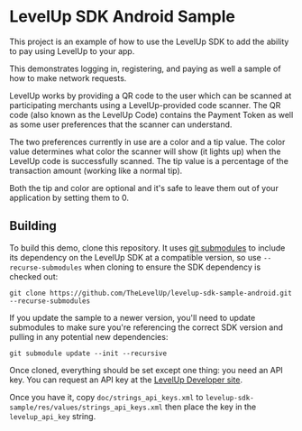 LevelUp SDK Android Sample
==========================

This project is an example of how to use the LevelUp SDK to add the
ability to pay using LevelUp to your app.

This demonstrates logging in, registering, and paying as well a sample of how
to make network requests.

LevelUp works by providing a QR code to the user which can be scanned at
participating merchants using a LevelUp-provided code scanner. The QR code
(also known as the LevelUp Code) contains the Payment Token as well as some
user preferences that the scanner can understand.

The two preferences currently in use are a color and a tip value. The color
value determines what color the scanner will show (it lights up) when the
LevelUp code is successfully scanned. The tip value is a percentage of the
transaction amount (working like a normal tip).

Both the tip and color are optional and it's safe to leave them out of your
application by setting them to 0.

Building
--------

To build this demo, clone this repository. It uses [git submodules][submodules]
to include its dependency on the LevelUp SDK at a compatible version, so use
`--recurse-submodules` when cloning to ensure the SDK dependency is checked out:

```
git clone https://github.com/TheLevelUp/levelup-sdk-sample-android.git --recurse-submodules
```

If you update the sample to a newer version, you'll need to update submodules to
make sure you're referencing the correct SDK version and pulling in any
potential new dependencies:

```
git submodule update --init --recursive
```

Once cloned, everything should be set except one thing: you need an API
key. You can request an API key at the [LevelUp Developer site][signup].

Once you have it, copy `doc/strings_api_keys.xml` to
`levelup-sdk-sample/res/values/strings_api_keys.xml` then place the key in the
`levelup_api_key` string.

[signup]: http://developer.thelevelup.com/getting-started/sign-up/
[submodules]: http://git-scm.com/book/en/Git-Tools-Submodules
